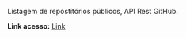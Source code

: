 Listagem de repostitórios públicos, API Rest GitHub.

<strong>Link acesso:</strong>
<a href="https://jeferson3.github.io/nvpc-company-test/">Link</a>
